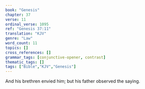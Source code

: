 ```yaml
---
book: "Genesis"
chapter: 37
verse: 11
ordinal_verse: 1095
ref: "Genesis 37:11"
translation: "KJV"
genre: "Law"
word_count: 11
topics: []
cross_references: []
grammar_tags: [conjunctive-opener, contrast]
thematic_tags: []
tags: ["Bible","KJV","Genesis"]
---
```

And his brethren envied him; but his father observed the saying.
